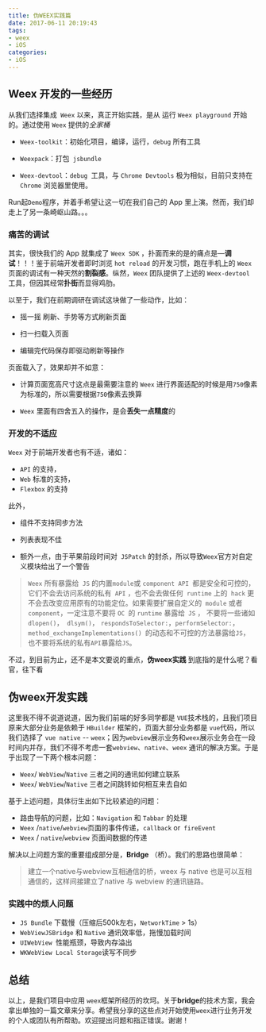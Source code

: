```yaml
---
title: 伪WEEX实践篇
date: 2017-06-11 20:19:43
tags:
- weex
- iOS
categories:
- iOS
---
```


## Weex 开发的一些经历

从我们选择集成` Weex` 以来，真正开始实践，是从 运行 `Weex playground` 开始的。通过使用 `Weex` 提供的*全家桶*

- `Weex-toolkit`：初始化项目，编译，运行，`debug` 所有工具

- `Weexpack`：打包` jsbundle`

- `Weex-devtool`：`debug `工具，与 `Chrome Devtools` 极为相似，目前只支持在 `Chrome` 浏览器里使用。

Run起`Demo`程序，并着手希望让这一切在我们自己的  App 里上演。然而，我们却走上了另一条崎岖山路。。。

<!--more-->

### 痛苦的调试

其实，很快我们的 App 就集成了 `Weex SDK` ，扑面而来的是的痛点是—**调试**！！！鉴于前端开发者即时浏览 `hot reload` 的开发习惯，跑在手机上的 `Weex` 页面的调试有一种天然的**割裂感**。纵然，`Weex`  团队提供了上述的 `Weex-devtool` 工具，但因其经常**扑街**而显得鸡肋。

以至于，我们在前期调研在调试这块做了一些动作，比如：

- 摇一摇 刷新、手势等方式刷新页面

- 扫一扫载入页面

- 编辑完代码保存即驱动刷新等操作

页面载入了，效果却并不如意：

- 计算页面宽高尺寸这点是最需要注意的 `Weex` 进行界面适配的时候是用`750`像素为标准的，所以需要根据`750`像素去换算

- `Weex` 里面有四舍五入的操作，是会**丢失一点精度**的



### 开发的不适应

`Weex` 对于前端开发者也有不适，诸如：

- `API` 的支持，
- `Web` 标准的支持，
- `Flexbox` 的支持

此外，

- 组件不支持同步方法
- 列表表现不佳

- 额外一点，由于苹果前段时间对` JSPatch` 的封杀，所以导致` Weex `官方对自定义模块给出了一个警告

> `Weex` 所有暴露给` JS` 的内置` module `或 `component API `都是安全和可控的， 它们不会去访问系统的私有` API` ，也不会去做任何` runtime` 上的` hack` 更不会去改变应用原有的功能定位。如果需要扩展自定义的` module` 或者` component `，一定注意不要将 `OC `的 `runtime` 暴露给` JS` ， 不要将一些诸如 `dlopen()`，` dlsym()`， `respondsToSelector:`，`performSelector:`，`method_exchangeImplementations() `的动态和不可控的方法暴露给`JS`， 也不要将系统的私有`API`暴露给`JS`。

不过，到目前为止，还不是本文要说的重点，**伪weex实践** 到底指的是什么呢？看官，往下看

## 伪weex开发实践

这里我不得不说道说道，因为我们前端的好多同学都是 `VUE`技术栈的，且我们项目原来大部分业务是依赖于 `HBuilder` 框架的，页面大部分业务都是 `vue`代码，所以我们选择了 `vue native` -- `weex`；因为`webview`展示业务和`weex`展示业务会在一段时间内并存，我们不得不考虑一套`webview`、`native`、`weex` 通讯的解决方案。于是乎出现了一下两个根本问题：

- `Weex`/ `WebView`/`Native` 三者之间的通讯如何建立联系
- `Weex`/ `WebView`/`Native` 三者之间跳转如何相互来去自如

基于上述问题，具体衍生出如下比较紧迫的问题：

- 路由导航的问题，比如：`Navigation` 和 `Tabbar` 的处理
- `Weex` /`native`/`webview`页面的事件传递，`callback` or` fireEvent`
- `Weex` / `native`/`webview` 页面间数据的传递

解决以上问题方案的重要组成部分是，**Bridge** （桥）。我们的思路也很简单：

> 建立一个native与webview互相通信的桥，weex 与 native 也是可以互相通信的，这样间接建立了native 与 webview 的通讯链路。



### 实践中的烦人问题

- `JS Bundle` 下载慢（压缩后500k左右，`NetworkTime` > 1s）
- `WebViewJSBridge` 和 `Native` 通讯效率低，拖慢加载时间
- `UIWebView `性能瓶颈，导致内存溢出
- `WKWebView Local Storage`读写不同步



## 总结

以上，是我们项目中应用 `weex`框架所经历的坎坷。关于**bridge**的技术方案，我会拿出单独的一篇文章来分享。希望我分享的这些点对开始使用`weex`进行业务开发的个人或团队有所帮助。欢迎提出问题和指正错误。谢谢！